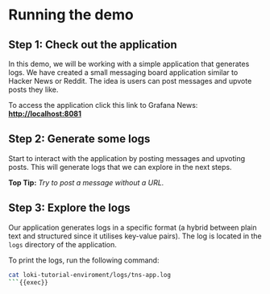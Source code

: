 # Running the demo

## Step 1: Check out the application

In this demo, we will be working with a simple application that generates logs. We have created a small messaging board application similar to Hacker News or Reddit. The idea is users can post messages and upvote posts they like.

To access the application click this link to Grafana News: **[http://localhost:8081]({{TRAFFIC_HOST1_8081}})**

## Step 2: Generate some logs

Start to interact with the application by posting messages and upvoting posts. This will generate logs that we can explore in the next steps. 

**Top Tip:** *Try to post a message without a URL.*

## Step 3: Explore the logs

Our application generates logs in a specific format (a hybrid between plain text and structured since it utilises key-value pairs). The log is located in the `logs` directory of the application.

To print the logs, run the following command:

```bash
cat loki-tutorial-enviroment/logs/tns-app.log
```{{exec}}



